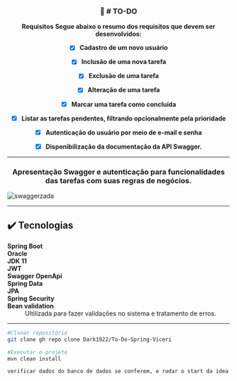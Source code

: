 <div align="center">
  <h3 align="center">🚀 # TO-DO</h3>

 
   **Requisitos**
**Segue abaixo o resumo dos requisitos que devem ser desenvolvidos:**
- [x] <strong>Cadastro de um novo usuário</strong>
- [x] <strong>Inclusão de uma nova tarefa</strong>
- [x] <strong>Exclusão de uma tarefa</strong>
- [x] <strong>Alteração de uma tarefa</strong>
- [x] <strong>Marcar uma tarefa como concluída</strong>
- [x] <strong>Listar as tarefas pendentes, filtrando opcionalmente pela prioridade</strong>
- [x] <strong>Autenticação do usuário por meio de e-mail e senha</strong>
- [x] <strong>Disponibilização da documentação da API Swagger.</strong>

   
 </div>


<hr />



<h3 align="center"> Apresentação Swagger e autenticação para funcionalidades das tarefas com suas regras de negócios.</h3>

![swaggerzada](https://user-images.githubusercontent.com/48605830/154868612-185babd6-98d9-4e0e-b25d-6e96247f320f.gif)

<hr />

## :heavy_check_mark: Tecnologias <a name="technologies"></a>

<dl>
<dt><strong>Spring Boot</strong></dt>
<dt><strong>Oracle</strong></dt>
<dt><strong>JDK 11</strong></dt>
<dt><strong>JWT</strong></dt>
<dt><strong>Swagger OpenApi</strong></dt>
<dt><strong>Spring Data</strong></dt>
<dt><strong>JPA</strong></dt>
<dt><strong>Spring Security</strong></dt>

<dt><strong>Bean validation</strong></dt>
<dd>Ultilizada para fazer validações no sistema e tratamento de erros.</dd>
</dl>
  <hr /> 
  
```bash
#Clonar repositório
git clone gh repo clone Dark1922/To-Do-Spring-Viceri

#Executar o projeto
mvn clean install

verificar dados do banco de dados se conferem, e rodar o start da idea ultilizada.
```
